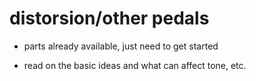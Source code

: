# distorsion/other pedals

- parts already available, just need to get started

- read on the basic ideas and what can affect tone, etc.
